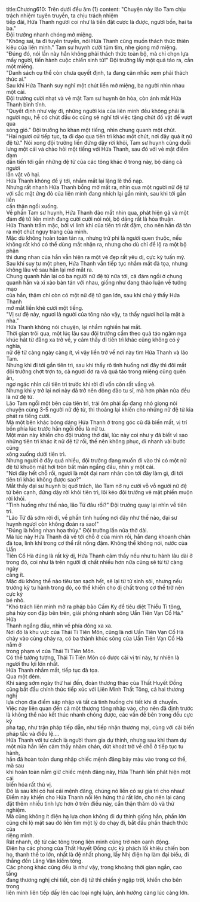 title:Chương610: Trên dưới đều âm (1)
content:
"Chuyện này lão Tam chịu trách nhiệm tuyên truyền, ta chịu trách nhiệm<br>tiếp đãi, Hứa Thanh ngươi coi như là tiền đặt cược là được, ngươi bốn, hai ta<br>ba."<br>Đội trưởng nhanh chóng mở miệng.<br>"Không sai, ta đi tuyên truyền, nói Hứa Thanh cũng muốn thách thức thiên<br>kiêu của liên minh." Tam sư huynh cười tủm tỉm, nhẹ giọng mở miệng.<br>"Đúng đó, nói lần này hắn không phải thách thức toàn bộ, mà chỉ chọn lựa<br>mấy người, tiến hành cuộc chiến sinh tử!" Đội trưởng lấy một quả táo ra, cắn<br>một miếng.<br>"Danh sách cụ thể còn chưa quyết định, ta đang cân nhắc xem phải thách<br>thức ai."<br>Sau khi Hứa Thanh suy nghĩ một chút liền mở miệng, ba người nhìn nhau<br>một cái.<br>Đội trưởng cười nhạt và vẻ mặt Tam sư huynh ôn hòa, còn ánh mắt Hứa<br>Thanh bình tĩnh.<br>"Quyết định như vậy đi, những người kia của liên minh đều không phải là<br>người ngu, hễ có chút đầu óc cũng sẽ nghĩ tới việc tặng chút đồ vật để vượt qua<br>sóng gió." Đội trưởng ho khan một tiếng, nhìn chung quanh một chút.<br>"Hai ngươi cứ tiếp tục, ta đi dạo qua tiên trì khác một chút, nơi đây quá ít nữ<br>đệ tử." Nói xong đội trưởng liền đứng dậy rời khỏi, Tam sư huynh cũng duỗi<br>lưng một cái và chào hỏi một tiếng với Hứa Thanh, sau đó với vẻ mặt điềm đạm<br>dần tiến tới gần những đệ tử của các tông khác ở trong này, bộ dáng cả người<br>lẫn vật vô hại.<br>Hứa Thanh không để ý tới, nhắm mắt lại lặng lẽ thổ nạp.<br>Nhưng rất nhanh Hứa Thanh bỗng mở mắt ra, nhìn qua một người nữ đệ tử<br>với sắc mặt ửng đỏ của liên minh đang nhích lại gần mình, sau khi tới gần liền<br>cẩn thận ngồi xuống.<br>Về phần Tam sư huynh, Hứa Thanh đảo mắt nhìn qua, phát hiện gã và một<br>đám đệ tử liên minh đang cười cười nói nói, bộ dáng rất là hòa thuận.<br>Hứa Thanh trầm mặc, bởi vì linh khí của tiên trì rất đậm, cho nên hắn đã tản<br>ra một chút ngụy trang của mình.<br>Mặc dù không hoàn toàn tản ra, nhưng trừ phi là người quen thuộc, nếu<br>không rất khó có thể dùng mắt nhận ra, nhưng cho dù chỉ để lộ ra một bộ phận<br>thì dung nhan của hắn vẫn hiện ra một vẻ đẹp rất yêu dị, cực kỳ tuấn mỹ.<br>Sau khi suy tư một phen, Hứa Thanh vẫn tiếp tục nhắm mắt đả tọa, nhưng<br>không lâu về sau hắn lại mở mắt ra.<br>Chung quanh hắn lại có ba người nữ đệ tử nữa tới, cả đám ngồi ở chung<br>quanh hắn và xì xào bàn tán với nhau, giống như đang thảo luận về tướng mạo<br>của hắn, thậm chí còn có một nữ đệ tử gan lớn, sau khi chú ý thấy Hứa Thanh<br>mở mắt liền khẽ cười một tiếng.<br>"Vị sư đệ này, ngươi là người của tông nào vậy, ta thấy ngươi hơi lạ mặt à<br>nha."<br>Hứa Thanh không nói chuyện, lại nhắm nghiền hai mắt.<br>Thời gian trôi qua, một lúc lâu sau đội trưởng cầm theo quả táo ngâm nga<br>khúc hát từ đằng xa trở về, y cảm thấy đi tiên trì khác cũng không có ý nghĩa,<br>nữ đệ tử càng ngày càng ít, vì vậy liền trở về nơi này tìm Hứa Thanh và lão<br>Tam.<br>Nhưng khi đi tới gần tiên trì, sau khi thấy rõ tình huống nơi đây thì đôi mắt<br>đội trưởng chợt trợn to, cả ngươi đơ ra và quả táo trong miệng cũng quên ăn,<br>ngơ ngác nhìn cái tiên trì trước khi rời đi vốn còn rất vắng vẻ.<br>Nhưng khi y trở lại nơi này đã trở nên đông đảo tu sĩ, mà hơn phân nửa đều<br>là nữ đệ tử.<br>Lão Tam ngồi một bên của tiên trì, trái ôm phải ấp đang nhỏ giọng nói<br>chuyện cùng 3-5 người nữ đệ tử, thi thoảng lại khiến cho những nữ đệ tử kia<br>phát ra tiếng cười.<br>Mà một bên khác bóng dáng Hứa Thanh ở trong góc cũ đã biến mất, vị trí<br>bốn phía lúc trước hắn ngồi đều là nữ tu.<br>Một màn này khiến cho đội trưởng thở dài, lúc này coi như y đã biết vì sao<br>những tiên trì khác ít nữ đệ tử rồi, thế nên không phục, đi nhanh vài bước cũng<br>xông xuống dưới tiên trì.<br>Nhưng người ở đây quá nhiều, đội trưởng đang muốn đi vào thì có một nữ<br>đệ tử khuôn mặt hơi tròn bất mãn ngẩng đầu, nhìn y một cái.<br>"Nơi đây hết chỗ rồi, ngươi là một đại nam nhân còn tới đây làm gì, đi tới<br>tiên trì khác không được sao?"<br>Mắt thấy đại sư huynh bị quở trách, lão Tam nở nụ cười vỗ vỗ người nữ đệ<br>tử bên cạnh, đứng dậy rời khỏi tiên trì, lôi kéo đội trưởng vẻ mặt phiền muộn<br>rời khỏi.<br>"Tình huống như thế nào, lão Tứ đâu rồi?" Đội trưởng quay lại nhìn về tiên<br>trì.<br>"Lão Tứ đã sớm rời đi, về phần tình huống nơi đây như thế nào, đại sư<br>huynh ngươi còn không đoán ra sao!"<br>"Đúng là hồng nhan họa thủy." Đội trưởng lần nữa thở dài.<br>Mà lúc này Hứa Thanh đã về tới chỗ ở của mình rồi, hắn đang khoanh chân<br>đả tọa, linh khí trong cơ thể rất nồng đậm. Không thể không nói, nước của Uẩn<br>Tiên Cổ Hà đúng là rất kỳ dị, Hứa Thanh cảm thấy nếu như tu hành lâu dài ở<br>trong đó, coi như là trên người dị chất nhiều hơn nữa cũng sẽ từ từ càng ngày<br>càng ít.<br>Mặc dù không thể nào tiêu tan sạch hết, sẽ lại từ từ sinh sôi, nhưng nếu<br>trường kỳ tu hành trong đó, có thể khiến cho dị chất trong cơ thể trở nên cực kỳ<br>bé nhỏ.<br>"Khó trách liên minh mở ra pháp bảo Cấm Kỵ để tiêu diệt Thiểu Ti tông,<br>phá hủy con đập bên trên, giải phóng nhánh sông Uẩn Tiên Vạn Cổ Hà." Hứa<br>Thanh ngẩng đầu, nhìn về phía đông xa xa.<br>Nơi đó là khu vực của Thái Ti Tiên Môn, cũng là nơi Uẩn Tiên Vạn Cổ Hà<br>chảy vào cùng chảy ra, có ba thành khúc sông của Uẩn Tiên Vạn Cổ Hà nằm ở<br>trong phạm vi của Thái Ti Tiên Môn.<br>Có thể tưởng tượng, Thái Ti Tiên Môn có được cái vị trí này, tự nhiên là<br>người thu lợi lớn nhất.<br>Hứa Thanh nhắm mắt, tiếp tục đả tọa.<br>Qua một đêm.<br>Khi sáng sớm ngày thứ hai đến, đoàn thương thảo của Thất Huyết Đồng<br>cũng bắt đầu chính thức tiếp xúc với Liên Minh Thất Tông, cả hai thương nghị<br>lựa chọn địa điểm sáp nhập và tất cả tình huống chi tiết khi di chuyển.<br>Việc này liên quan đến cả một thượng tông nhập vào, cho nên đã định trước<br>là không thể nào kết thúc nhanh chóng được, các vấn đề bên trong đều cực kỳ<br>pha tạp, như trận pháp tiếp dẫn, như tiếp nhận thương mại, cùng với cải biến<br>pháp tắc và điều lệ....<br>Hứa Thanh với tư cách là người tham gia dự thính, nhưng sau khi tham dự<br>một nửa hắn liền cảm thấy nhàm chán, dứt khoát trở về chỗ ở tiếp tục tu hành,<br>hắn đã hoàn toàn dung nhập chiếc mệnh đăng bảy màu vào trong cơ thể, mà sau<br>khi hoàn toàn nắm giữ chiếc mệnh đăng này, Hứa Thanh liền phát hiện một cái<br>biến hóa rất thú vị.<br>Đó là sau khi có hai cái mệnh đăng, chúng nó liền có sự gia trì cho nhau!<br>Điểm này khiến cho Hứa Thanh nổi lên hứng thú rất lớn, cho nên lại càng<br>đặt thêm nhiều tinh lực hơn ở trên điều này, cẩn thận thăm dò và thử nghiệm.<br>Mà cũng không ít điện hạ lựa chọn không đi dự thính giống hắn, phần lớn<br>cũng chỉ lộ mặt sau đó liền tìm một lý do chạy đi, bắt đầu phần thách thức của<br>riêng mình.<br>Rất nhanh, đệ tử các tông trong liên minh cũng trở nên oanh động.<br>Điện hạ các phong của Thất Huyết Đồng cực kỳ phách lối khiêu chiến bọn<br>họ, thanh thế to lớn, nhất là đệ nhất phong, lấy Nhị điện hạ làm đại biểu, đi<br>thẳng đến Lăng Vân kiếm tông.<br>Các phong khác cũng đều là như vậy, trong khoảng thời gian ngắn, cao tầng<br>đang thương nghị chi tiết, còn đệ tử thì chiến ý ngập trời, khiến cho bên trong<br>liên minh liên tiếp dấy lên các loại nghị luận, ảnh hưởng càng lúc càng lớn.